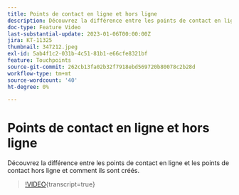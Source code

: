 ```yaml
---
title: Points de contact en ligne et hors ligne
description: Découvrez la différence entre les points de contact en ligne et les points de contact hors ligne et comment ils sont créés.
doc-type: Feature Video
last-substantial-update: 2023-01-06T00:00:00Z
jira: KT-11325
thumbnail: 347212.jpeg
exl-id: 5ab4f1c2-031b-4c51-81b1-e66cfe8321bf
feature: Touchpoints
source-git-commit: 262cb13fa02b32f7918ebd569720b80078c2b28d
workflow-type: tm+mt
source-wordcount: '40'
ht-degree: 0%

---
```


# Points de contact en ligne et hors ligne

Découvrez la différence entre les points de contact en ligne et les points de contact hors ligne et comment ils sont créés.

>[!VIDEO](https://video.tv.adobe.com/v/347212/?learn=on){transcript=true}
